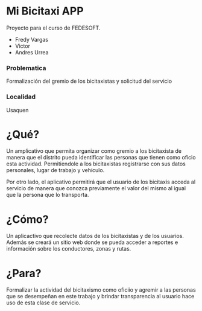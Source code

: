 # Mi Bicitaxi APP

Proyecto para el curso de FEDESOFT.

  - Fredy Vargas
  - Victor
  - Andres Urrea
 
### Problematica
Formalización del gremio de los bicitaxistas y solicitud del servicio
### Localidad
Usaquen 
 
# ¿Qué?
Un amplicativo que permita organizar como gremio a los bicitaxista de manera que 
el distrito pueda identificar las personas que tienen como oficio esta actividad. Permitiendole a los bicitaxistas registrarse con sus datos personales, lugar de trabajo y vehículo.

Por otro lado, el aplicativo permitirá que el usuario de los bicitaxis acceda al servicio de manera que conozca previamente el valor del mismo al igual que la persona que lo transporta.

# ¿Cómo?
Un aplicactivo que recolecte datos de los bicitaxistas y de los usuarios.
Además se creará un sitio web donde se pueda acceder a reportes e información sobre los conductores, zonas y rutas.

# ¿Para?
Formalizar la actividad del bicitaxismo como oficiio y agremir a las personas que se desempeñan en este trabajo y brindar transparencia al usuario hace uso de esta clase de servicio.
